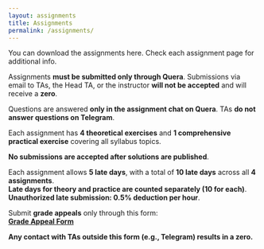 ```yaml
---
layout: assignments
title: Assignments
permalink: /assignments/
---
```


You can download the assignments here. Check each assignment page for additional info.  

Assignments **must be submitted only through Quera**. Submissions via email to TAs, the Head TA, or the instructor **will not be accepted** and will receive a **zero**.  

Questions are answered **only in the assignment chat on Quera**. TAs **do not answer questions on Telegram**.  

Each assignment has **4 theoretical exercises** and **1 comprehensive practical exercise** covering all syllabus topics.  

**No submissions are accepted after solutions are published**.  

Each assignment allows **5 late days**, with a total of **10 late days** across all **4 assignments**.  
**Late days for theory and practice are counted separately (10 for each)**.  
**Unauthorized late submission: 0.5% deduction per hour**.  

Submit **grade appeals** only through this form:  
[**Grade Appeal Form**](https://forms.gle/YDEWmXzy39zhWcFHA)  

**Any contact with TAs outside this form (e.g., Telegram) results in a zero.**
